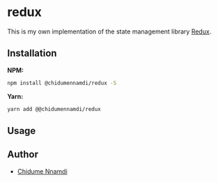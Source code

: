 # redux

This is my own implementation of the state management library [Redux](https://github.com/gaeron/redux).

## Installation

__NPM:__
```sh
npm install @chidumennamdi/redux -S
```
__Yarn:__
```sh
yarn add @@chidumennamdi/redux
```

## Usage

## Author

* [Chidume Nnamdi](https://twitter.com/ngArchangel)